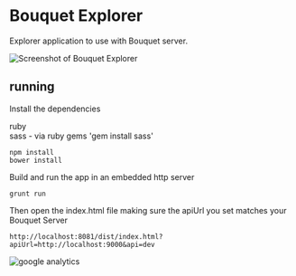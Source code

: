 Bouquet Explorer
================

Explorer application to use with Bouquet server.  

![Screenshot of Bouquet Explorer](https://cdn-images-1.medium.com/max/800/1*lGn_zw6y1qD_6u4bUnIXmA.png)

## running

Install the dependencies  

ruby  
sass - via ruby gems 'gem install sass'

```
npm install
bower install 
```
Build and run the app in an embedded http server  

```
grunt run
```
Then open the index.html file making sure the apiUrl you set matches your Bouquet Server  
```
http://localhost:8081/dist/index.html?apiUrl=http://localhost:9000&api=dev
```

![google analytics](https://www.google-analytics.com/collect?v=1&tid=UA-74133014-1&t=pageview&cid=35009a79-1a05-49d7-b876-2b884d0f825b)

